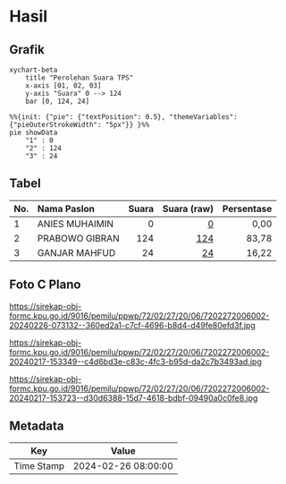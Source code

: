 # Hasil

## Grafik

```mermaid
xychart-beta
    title "Perolehan Suara TPS"
    x-axis [01, 02, 03]
    y-axis "Suara" 0 --> 124
    bar [0, 124, 24]
```

```mermaid
%%{init: {"pie": {"textPosition": 0.5}, "themeVariables": {"pieOuterStrokeWidth": "5px"}} }%%
pie showData
    "1" : 0
    "2" : 124
    "3" : 24
```

## Tabel

| No. | Nama Paslon    | Suara | Suara (raw) | Persentase |
|:--- |:-------------- | -----:| -----------:| ----------:|
| 1   | ANIES MUHAIMIN | 0     | [0][p-1]    | 0,00       |
| 2   | PRABOWO GIBRAN | 124   | [124][p-2]  | 83,78      |
| 3   | GANJAR MAHFUD  | 24    | [24][p-3]   | 16,22      |


[p-1]: https://github.com/gigit-pemilu/pemilu-2024-72-sulawesi-tengah/blob/main/pilpres/hitung-suara/sub/72-sulawesi-tengah/sub/02-poso/sub/27-pamona-utara/sub/2006-uelincu/sub/002-tps/sub/paslon-1.txt
[p-2]: https://github.com/gigit-pemilu/pemilu-2024-72-sulawesi-tengah/blob/main/pilpres/hitung-suara/sub/72-sulawesi-tengah/sub/02-poso/sub/27-pamona-utara/sub/2006-uelincu/sub/002-tps/sub/paslon-2.txt
[p-3]: https://github.com/gigit-pemilu/pemilu-2024-72-sulawesi-tengah/blob/main/pilpres/hitung-suara/sub/72-sulawesi-tengah/sub/02-poso/sub/27-pamona-utara/sub/2006-uelincu/sub/002-tps/sub/paslon-3.txt

## Foto C Plano

https://sirekap-obj-formc.kpu.go.id/9016/pemilu/ppwp/72/02/27/20/06/7202272006002-20240226-073132--360ed2a1-c7cf-4696-b8d4-d49fe80efd3f.jpg

https://sirekap-obj-formc.kpu.go.id/9016/pemilu/ppwp/72/02/27/20/06/7202272006002-20240217-153349--c4d6bd3e-c83c-4fc3-b95d-da2c7b3493ad.jpg

https://sirekap-obj-formc.kpu.go.id/9016/pemilu/ppwp/72/02/27/20/06/7202272006002-20240217-153723--d30d6388-15d7-4618-bdbf-09490a0c0fe8.jpg


## Metadata

| Key        | Value               |
| ---------- | ------------------- |
| Time Stamp | 2024-02-26 08:00:00 |



